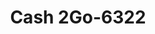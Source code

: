 ---
f_zip-code: 32935
f_state-code: FL
title: Cash 2Go-6322
f_phone: 321-254-9480
f_city-only: Melbourne
f_address: 1244 Sarno Road Melbourne
f_location-unique-id: '6322'
slug: cash-2go-6322
updated-on: '2024-05-30T13:46:58.046Z'
created-on: '2024-05-30T13:36:59.803Z'
published-on: '2024-05-30T13:54:32.469Z'
f_city-state: cms/city/melbourne-fl.md
f_company: cms/company/cash-2go.md
f_state: cms/state/florida.md
layout: '[payday-loan].html'
tags: payday-loan
---